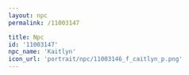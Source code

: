 ```yaml
---
layout: npc
permalink: /11003147

title: Npc
id: '11003147'
npc_name: 'Kaitlyn'
icon_url: 'portrait/npc/11003146_f_caitlyn_p.png'
---
```

